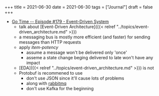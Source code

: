 +++
title = 2021-06-30
date = 2021-06-30
tags = ["Journal"]
draft = false
+++

-   [Go Time -- Episode #179 - Event-Driven System](https://changelog.com/gotime/179)
    -   talk about [Event-Driven Architecture]({{< relref "../topics/event-driven_architecture.md" >}})
    -   a messaging bus is mostly more efficient (and faster) for sending messages than HTTP requests
    -   apply _item-potency_
        -   assume a message won't be delivered only 'once'
        -   asseme a state change beging delivered to late won't have any impact
    -   [EDA]({{< relref "../topics/event-driven_architecture.md" >}}) is not
    -   Protobuf is recommened to use
        -   don't use JSON since it'll cause lots of problems
        -   along with [rabbitmq](https://www.rabbitmq.com/)
        -   don't use Kafka for the beginning
